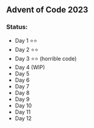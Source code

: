 ## Advent of Code 2023

### Status:
- Day 1 ⭐⭐
- Day 2 ⭐⭐
- Day 3 ⭐⭐ (horrible code)
- Day 4 (WIP)
- Day 5
- Day 6
- Day 7
- Day 8
- Day 9
- Day 10
- Day 11
- Day 12
